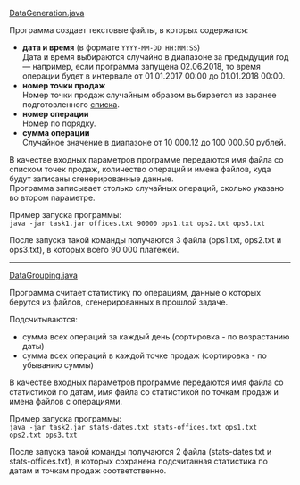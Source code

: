 [DataGeneration.java](Generation/src/com/int28h/generation/DataGeneration.java)  
  
Программа создает текстовые файлы, в которых содержатся:  
- **дата и время** (в формате `YYYY-MM-DD HH:MM:SS`)  
Дата и время выбираются случайно в диапазоне за предыдущий год — например, если программа запущена 02.06.2018, то время операции будет в интервале от 01.01.2017 00:00 до 01.01.2018 00:00.  
- **номер точки продаж**  
Номер точки продаж случайным образом выбирается из заранее подготовленного [списка](offices.txt).  
- **номер операции**  
Номер по порядку.  
- **сумма операции**  
Случайное значение в диапазоне от 10 000.12 до 100 000.50 рублей.  
  
В качестве входных параметров программе передаются имя файла со списком точек продаж, количество операций и имена файлов, куда будут записаны сгенерированные данные.  
Программа записывает столько случайных операций, сколько указано во втором параметре.  
  
Пример запуска программы:  
`java -jar task1.jar offices.txt 90000 ops1.txt ops2.txt ops3.txt`  
  
После запуска такой команды получаются 3 файла (ops1.txt, ops2.txt и ops3.txt), в которых всего 90 000 платежей.  
  
***
  
[DataGrouping.java](Grouping/src/com/int28h/grouping/DataGrouping.java)  
  
Программа считает статистику по операциям, данные о которых берутся из файлов, сгенерированных в прошлой задаче.  
  
Подсчитываются:  
- сумма всех операций за каждый день (сортировка - по возрастанию даты)  
- сумма всех операций в каждой точке продаж (сортировка - по убыванию суммы)  
  
В качестве входных параметров программе передаются имя файла со статистикой по датам, имя файла со статистикой по точкам продаж и имена файлов с операциями.  
   
Пример запуска программы:  
`java -jar task2.jar stats-dates.txt stats-offices.txt ops1.txt ops2.txt ops3.txt`  
  
После запуска такой команды получаются 2 файла (stats-dates.txt и stats-offices.txt), в которых сохранена подсчитанная статистика по датам и точкам продаж соответственно.  